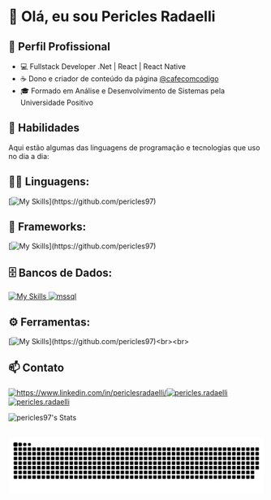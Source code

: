 
# 👋 Olá, eu sou Pericles Radaelli

## 💼 Perfil Profissional

- 💻 Fullstack Developer .Net | React | React Native
- ☕ Dono e criador de conteúdo da página <a href="https://www.instagram.com/cafecomcodigo/" target="_blank">@cafecomcodigo</a>
- 🎓 Formado em Análise e Desenvolvimento de Sistemas pela Universidade Positivo

## 🚀 Habilidades

Aqui estão algumas das linguagens de programação e tecnologias que uso no dia a dia:

## 👨‍💻 Linguagens: 
[![My Skills](https://skillicons.dev/icons?i=cs,javascript,ts,)](https://github.com/pericles97)

## 🧰 Frameworks: 
[![My Skills](https://skillicons.dev/icons?i=dotnet,react,nextjs,)](https://github.com/pericles97)

## 🗄️ Bancos de Dados: 
[![My Skills](https://skillicons.dev/icons?i=mysql,postgres)](https://github.com/pericles97)<a href="https://github.com/pericles97" style="border: none;"> <img src="https://www.svgrepo.com/show/303229/microsoft-sql-server-logo.svg" alt="mssql" width="40" height="40"/> </a>
## ⚙️ Ferramentas:
[![My Skills](https://skillicons.dev/icons?i=visualstudio,vscode,git,github,windows,yarn,docker,azure,)](https://github.com/pericles97)<br><br>

## 📫 Contato
<p align="left"><a href="https://www.linkedin.com/in/periclesradaelli/" target="_blank"><img align="center" src="https://raw.githubusercontent.com/rahuldkjain/github-profile-readme-generator/master/src/images/icons/Social/linked-in-alt.svg" alt="https://www.linkedin.com/in/periclesradaelli/" height="30" width="40" /></a><a href="https://instagram.com/pericles.radaelli" target="_blank"><img align="center" src="https://raw.githubusercontent.com/rahuldkjain/github-profile-readme-generator/master/src/images/icons/Social/instagram.svg" alt="pericles.radaelli" height="30" width="40" /></a><a href="mailto:periclesradael97@hotmail.com?subject=Vim através do GitHub" target="_blank"><img align="center" src="https://cdn-icons-png.flaticon.com/512/732/732200.png" alt="pericles.radaelli" height="40" width="40" /></a></p>



![pericles97's Stats](https://github-readme-stats.vercel.app/api?username=pericles97&theme=vue-dark&show_icons=true&hide_border=false&count_private=true) <br><br>

<picture>
  <source media="(prefers-color-scheme: dark)" srcset="https://raw.githubusercontent.com/platane/platane/output/github-contribution-grid-snake-dark.svg">
  <source media="(prefers-color-scheme: light)" srcset="https://raw.githubusercontent.com/platane/platane/output/github-contribution-grid-snake.svg">
  <img alt="github contribution grid snake animation" src="https://raw.githubusercontent.com/platane/platane/output/github-contribution-grid-snake.svg">
</picture>

